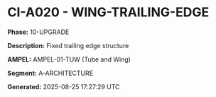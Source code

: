 # CI-A020 - WING-TRAILING-EDGE

**Phase:** 10-UPGRADE

**Description:** Fixed trailing edge structure

**AMPEL:** AMPEL-01-TUW (Tube and Wing)

**Segment:** A-ARCHITECTURE

**Generated:** 2025-08-25 17:27:29 UTC

